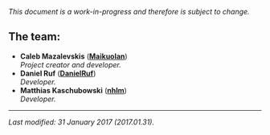 <!--
    PEOPLE.md: A document describing the people behind phpMussel.

    This document is a work-in-progress and is therefore subject to change.

    THE TEAM:

    Caleb Mazalevskis.
        Primary role: Project creator and developer.
        GitHub: https://github.com/Maikuolan

    Daniel Ruf.
        Primary role: Developer.
        GitHub: https://github.com/DanielRuf
        Website: https://daniel-ruf.de/

    Matthias Kaschubowski.
        Primary role: Developer.
        GitHub: https://github.com/nhlm
        Website: https://nhlm.eu/




    BELOW THIS LINE IS THE MARKDOWN VERSION OF THIS DOCUMENT. -->

*This document is a work-in-progress and therefore is subject to change.*

## **The team:**

- **Caleb Mazalevskis** ([**Maikuolan**](https://github.com/Maikuolan))
<br />*Project creator and developer.*
- **Daniel Ruf** ([**DanielRuf**](https://github.com/DanielRuf))
<br />*Developer.*
- **Matthias Kaschubowski** ([**nhlm**](https://github.com/nhlm))
<br />*Developer.*

---

*Last modified: 31 January 2017 (2017.01.31).*
